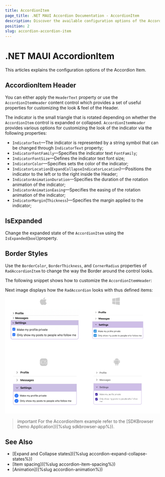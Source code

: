 ```yaml
---
title: AccordionItem
page_title: .NET MAUI Accordion Documentation - AccordionItem
description: Discover the available configuration options of the Accordion Item and learn how to use them to customize the appearance and the behavior of the Telerik UI for .NET MAUI Accordion.
position: 2
slug: accordion-accordion-item
---
```


# .NET MAUI AccordionItem

This articles explains the configuration options of the Accordion Item.

## AccordionItem Header

You can either apply the `HeaderText` property or use the `AccordionItemHeader` content control which provides a set of useful properties for customizing the look & feel of the Header.

The indicator is the small triangle that is rotated depending on whether the `AccordionItem` control is expanded or collapsed. `AccordionItemHeader` provides various options for customizing the look of the indicator via the following properties:

* `IndicatorText`&mdash;The indicator is represented by a string symbol that can be changed through `IndicatorText` property;
* `IndicatorFontFamily`&mdash;Specifies the indicator text `FontFamily`;
* `IndicatorFontSize`&mdash;Defines the indicator text font size;
* `IndicatorColor`&mdash;Specifies sets the color of the indicator;
* `IndicatorLocation`(`ExpandCollapseIndicatorLocation`)&mdash;Positions the indicator to the left or to the right inside the Header;
* `IndicatorAnimationDuration`&mdash;Specifies the duration of the rotation animation of the indicator;
* `IndicatorAnimationEasing`&mdash;Specifies the easing of the rotation animation of the indicator;
* `IndicatorMargin`(`Thickness`)&mdash;Specifies the margin applied to the indicator;

## IsExpanded

Change the expanded state of the `AccordionItem` using the `IsExpanded`(`bool`)property.
	
## Border Styles

Use the `BorderColor`, `BorderThickness`, and `CornerRadius` properties of `RadAccordionItem` to change the way the Border around the control looks.

The following snippet shows how to customize the `AccordionItemHeader`:

<snippet id='accordion-features-accordionitem' />

Next image displays how the `RadAccordion` looks with thus defined items:

![.NET MAUI AccordionItem](images/accordion-accordionitem.png)

>important For the AccordionItem example refer to the [SDKBrowser Demo Application]({%slug sdkbrowser-app%}).

## See Also

- [Expand and Collapse states]({%slug accordion-expand-collapse-states%})
- [Item spacing]({%slug accordion-item-spacing%})
- [Animation]({%slug accordion-animation%})
